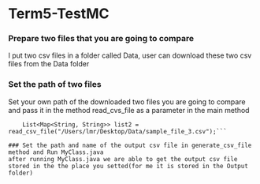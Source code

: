 # Term5-TestMC
### Prepare two files that you are going to compare
I put two csv files in a folder called Data, user can download these two csv files from the Data folder

### Set the path of two files
Set your own path of the downloaded two files you are going to compare and pass it in the method read_cvs_file as a parameter in the main method
``` List<Map<String, String>> list1 = read_csv_file("/Users/lmr/Desktop/Data/sample_file_1.csv");
    List<Map<String, String>> list2 = read_csv_file("/Users/lmr/Desktop/Data/sample_file_3.csv");```

### Set the path and name of the output csv file in generate_csv_file method and Run MyClass.java
after running MyClass.java we are able to get the output csv file stored in the the place you setted(for me it is stored in the Output folder)
